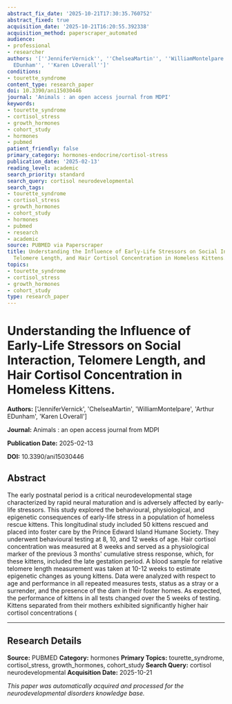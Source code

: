```yaml
---
abstract_fix_date: '2025-10-21T17:30:35.760752'
abstract_fixed: true
acquisition_date: '2025-10-21T16:20:55.392338'
acquisition_method: paperscraper_automated
audience:
- professional
- researcher
authors: '[''JenniferVernick'', ''ChelseaMartin'', ''WilliamMontelpare'', ''Arthur
  EDunham'', ''Karen LOverall'']'
conditions:
- tourette_syndrome
content_type: research_paper
doi: 10.3390/ani15030446
journal: 'Animals : an open access journal from MDPI'
keywords:
- tourette_syndrome
- cortisol_stress
- growth_hormones
- cohort_study
- hormones
- pubmed
patient_friendly: false
primary_category: hormones-endocrine/cortisol-stress
publication_date: '2025-02-13'
reading_level: academic
search_priority: standard
search_query: cortisol neurodevelopmental
search_tags:
- tourette_syndrome
- cortisol_stress
- growth_hormones
- cohort_study
- hormones
- pubmed
- research
- academic
source: PUBMED via Paperscraper
title: Understanding the Influence of Early-Life Stressors on Social Interaction,
  Telomere Length, and Hair Cortisol Concentration in Homeless Kittens.
topics:
- tourette_syndrome
- cortisol_stress
- growth_hormones
- cohort_study
type: research_paper
---
```


# Understanding the Influence of Early-Life Stressors on Social Interaction, Telomere Length, and Hair Cortisol Concentration in Homeless Kittens.

**Authors:** ['JenniferVernick', 'ChelseaMartin', 'WilliamMontelpare', 'Arthur EDunham', 'Karen LOverall']

**Journal:** Animals : an open access journal from MDPI

**Publication Date:** 2025-02-13

**DOI:** 10.3390/ani15030446

## Abstract

The early postnatal period is a critical neurodevelopmental stage characterized by rapid neural maturation and is adversely affected by early-life stressors. This study explored the behavioural, physiological, and epigenetic consequences of early-life stress in a population of homeless rescue kittens. This longitudinal study included 50 kittens rescued and placed into foster care by the Prince Edward Island Humane Society. They underwent behavioural testing at 8, 10, and 12 weeks of age. Hair cortisol concentration was measured at 8 weeks and served as a physiological marker of the previous 3 months' cumulative stress response, which, for these kittens, included the late gestation period. A blood sample for relative telomere length measurement was taken at 10-12 weeks to estimate epigenetic changes as young kittens. Data were analyzed with respect to age and performance in all repeated measures tests, status as a stray or a surrender, and the presence of the dam in their foster homes. As expected, the performance of kittens in all tests changed over the 5 weeks of testing. Kittens separated from their mothers exhibited significantly higher hair cortisol concentrations (

---

## Research Details

**Source:** PUBMED
**Category:** hormones
**Primary Topics:** tourette_syndrome, cortisol_stress, growth_hormones, cohort_study
**Search Query:** cortisol neurodevelopmental
**Acquisition Date:** 2025-10-21

*This paper was automatically acquired and processed for the neurodevelopmental disorders knowledge base.*
